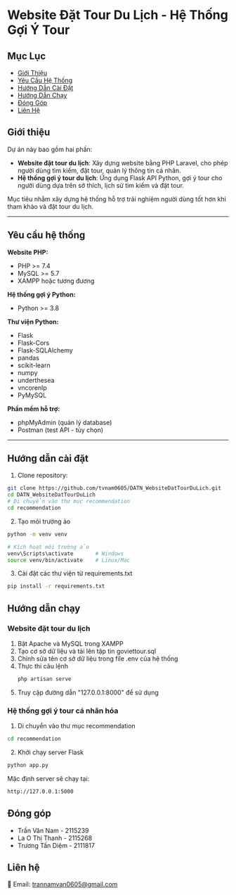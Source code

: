 # Website Đặt Tour Du Lịch - Hệ Thống Gợi Ý Tour

## Mục Lục
- [Giới Thiệu](#giới-thiệu)
- [Yêu Cầu Hệ Thống](#yêu-cầu-hệ-thống)
- [Hướng Dẫn Cài Đặt](#hướng-dẫn-cài-đặt)
- [Hướng Dẫn Chạy](#hướng-dẫn-chạy)
- [Đóng Góp](#đóng-góp)
- [Liên Hệ](#liên-hệ)

## Giới thiệu
Dự án này bao gồm hai phần:

- **Website đặt tour du lịch**: Xây dựng website bằng PHP Laravel, cho phép người dùng tìm kiếm, đặt tour, quản lý thông tin cá nhân.
- **Hệ thống gợi ý tour du lịch**: Ứng dụng Flask API Python, gợi ý tour cho người dùng dựa trên sở thích, lịch sử tìm kiếm và đặt tour.

Mục tiêu nhằm xây dựng hệ thống hỗ trợ trải nghiệm người dùng tốt hơn khi tham khảo và đặt tour du lịch.

---

## Yêu cầu hệ thống

**Website PHP:**
- PHP >= 7.4
- MySQL >= 5.7
- XAMPP hoặc tương đương

**Hệ thống gợi ý Python:**
- Python >= 3.8

**Thư viện Python:**
- Flask
- Flask-Cors
- Flask-SQLAlchemy
- pandas
- scikit-learn
- numpy
- underthesea
- vncorenlp
- PyMySQL

**Phần mềm hỗ trợ:**
- phpMyAdmin (quản lý database)
- Postman (test API - tùy chọn)

---

## Hướng dẫn cài đặt

1. Clone repository:

  ```bash
  git clone https://github.com/tvnam0605/DATN_WebsiteDatTourDuLich.git
  cd DATN_WebsiteDatTourDuLich
  # Di chuyển vào thư mục recommendation
  cd recommendation
  ```

2. Tạo môi trường ảo
  ```bash
  python -m venv venv
  
  # Kích hoạt môi trường ảo
  venv\Scripts\activate       # Windows
  source venv/bin/activate    # Linux/Mac
  ```
3. Cài đặt các thư viện từ requirements.txt
  ```bash
  pip install -r requirements.txt
  ```
## Hướng dẫn chạy
### Website đặt tour du lịch
1. Bật Apache và MySQL trong XAMPP
2. Tạo cơ sở dữ liệu và tải lên tập tin goviettour.sql
3. Chỉnh sửa tên cơ sở dữ liệu trong file .env của hệ thống
4. Thực thi câu lệnh
   ```bash
   php artisan serve
   ```
5. Truy cập đường dẫn "127.0.0.1:8000" để sử dụng
### Hệ thống gợi ý tour cá nhân hóa
1. Di chuyển vào thư mục recommendation
  ```bash
  cd recommendation
  ```
2. Khởi chạy server Flask
  ```bash
  python app.py
  ```
Mặc định server sẽ chạy tại:
  ```bash
  http://127.0.0.1:5000
  ```
## Đóng góp
- Trần Văn Nam - 2115239
- La O Thị Thanh - 2115268
- Trương Tấn Diệm - 2111817
## Liên hệ
📧 Email: trannamvan0605@gmail.com

